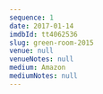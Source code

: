 ```yaml
---
sequence: 1
date: 2017-01-14
imdbId: tt4062536
slug: green-room-2015
venue: null
venueNotes: null
medium: Amazon
mediumNotes: null
---
```


